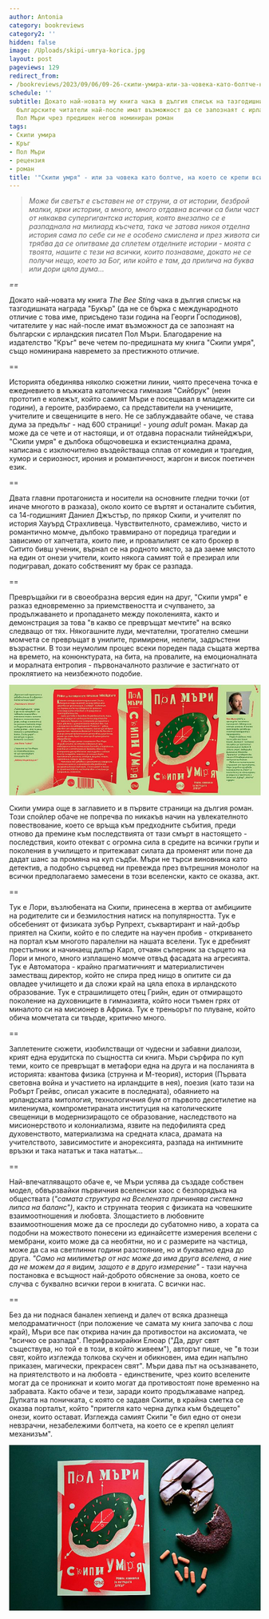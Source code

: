 ```yaml
---
author: Antonia
category: bookreviews
category2: ''
hidden: false
image: /Uploads/skipi-umrya-korica.jpg
layout: post
pageviews: 129
redirect_from:
- /bookreviews/2023/09/06/09-26-скипи-умира-или-за-човека-като-болтче-на-което-се-крепи-всичко
schedule: ''
subtitle: Докато най-новата му книга чака в дългия списък на тазгодишния "Букър",
  българските читатели най-после имат възможност да се запознаят с ирландския писател
  Пол Мъри чрез предишен негов номиниран роман
tags:
- Скипи умира
- Кръг
- Пол Мъри
- рецензия
- роман
title: '"Скипи умря" - или за човека като болтче, на което се крепи всичко'
---
```


> *Може би светът е съставен не от струни, а от истории, безброй малки, ярки истории, а много, много отдавна всички са били част от някаква супергигантска история, която внезапно се е разпаднала на милиард късчета, така че затова никоя отделна история сама по себе си не е особено смислена и през живота си трябва да се опитваме да сплетем отделните истории - моята с твоята, нашите с тези на всички, които познаваме, докато не се получи нещо, което за Бог, или който е там, да прилича на буква или дори цяла дума…*

*\==*

Докато най-новата му книга *The Bee Sting* чака в дългия списък на тазгодишната награда "Букър" (да не се бърка с международното отличие с това име, присъдено тази година на Георги Господинов), читателите у нас най-после имат възможност да се запознаят на български с ирландския писател Пол Мъри. Благодарение на издателство "Кръг" вече четем по-предишната му книга "Скипи умря", също номинирана навремето за престижното отличие. 

\==

Историята обединява няколко сюжетни линии, чиято пресечена точка е ежедневието в мъжката католическа гимназия "Сийбрук" (неин прототип е колежът, който самият Мъри е посещавал в младежките си години), а героите, разбираемо, са представители на учениците, учителите и свещениците в него. Не се заблуждавайте обаче, че става дума за предълъг - над 600 страници! - *young adult* роман. Макар да може да се чете и от настоящи, и от отдавна пораснали тийнейджъри, "Скипи умря" е дълбока общочовешка и екзистенциална драма, написана с изключително въздействаща сплав от комедия и трагедия, хумор и сериозност, ирония и романтичност, жаргон и висок поетичен език. 

\==

Двата главни протагониста и носители на основните гледни точки (от иначе многото в разказа), около които се въртят и останалите събития, са 14-годишният Даниел Джъстър, по прякор Скипи, и учителят по история Хауърд Страхливеца. Чувствителното, срамежливо, чисто и романтично момче, дълбоко травмирано от поредица трагедии и зависимо от хапчетата, които пие, и провалилият се като брокер в Ситито бивш ученик, върнал се на родното място, за да заеме мястото на един от онези учители, които някога самият той е презирал или подигравал, докато собственият му брак се разпада. 

\==

Превръщайки ги в своеобразна версия един на друг, "Скипи умря" е разказ едновременно за приемствеността и счупването, за продължаването и пропадането между поколенията, както и демонстрация за това "в какво се превръщат мечтите" на всяко следващо от тях. Някогашните луди, мечтателни, трогателно смешни момчета се превръщат в унилите, примирени, нелепи, задръстени възрастни. В този неумолим процес всеки пореден пада същата жертва на времето, на конюнктурата, на бита, на провалите, на емоционалната и моралната ентропия - първоначалното различие е застигнато от проклятието на неизбежното подобие.   

![](/Uploads/skipi-umrya.jpg)

Скипи умира още в заглавието и в първите страници на дългия роман. Този спойлер обаче не попречва по никакъв начин на увлекателното повествование, което се връща към предходните събития, преди отново да премине към последствията от тази смърт в настоящето - последствия, които отекват с огромна сила в средите на всички групи и поколения в училището и притежават силата да променят или поне да дадат шанс за промяна на куп съдби. Мъри не търси виновника като детектив, а подобно сърцевед ни превежда през вътрешния монолог на всички предполагаемо замесени в този вселенски, както се оказва, акт. 

\==

Тук е Лори, възлюбената на Скипи, принесена в жертва от амбициите на родителите си и безмилостния натиск на популярността. Тук е обсебеният от физиката зубър Рупрехт, съквартирант и най-добър приятел на Скипи, който е по следите на научен пробив - откриването на портал към многото паралелни на нашата вселени. Тук е дребният престъпник и начинаещ дилър Карл, отчаян съперник за сърцето на Лори и много, много изплашено момче отвъд фасадата на агресията. Тук е Автоматора - крайно прагматичният и материалистичен заместващ директор, който не спира пред нищо в опитите си да овладее училището и да сложи край на цяла епоха в ирландското образование. Тук е страшилището отец Грийн, един от отмиращото поколение на духовниците в гимназията, който носи тъмен грях от миналото си на мисионер в Африка. Тук е треньорът по плуване, който обича момчетата си твърде, критично много.  

\==

Заплетените сюжети, изобилстващи от чудесни и забавни диалози, крият една ерудитска по същността си книга. Мъри сърфира по куп теми, които се превръщат в метафори една на друга и на посланията в историята: квантова физика (струнна и М-теория), история (Първата световна война и участието на ирландците в нея), поезия (като тази на Робърт Грейвс, описал ужасите в последната), обаянието на ирландската митология, технологичния бум от първото десетилетие на милениума, компрометираната институция на католическите свещеници в модернизиращото се образование, наследството на мисионерството и колониализма, язвите на педофилията сред духовенството, материализма на средната класа, драмата на учителството, зависимостите и анорексията, разпада на интимните връзки и така нататък и така нататък...

\==

Най-впечатляващото обаче е, че Мъри успява да създаде собствен модел, обвързвайки първичния вселенски хаос с безпорядъка на обществата (*"самата структура на Вселената причинява системна липса на баланс")*, както и струнната теория с физиката на човешките взаимоотношения и любовта. Злощастието в любовните взаимоотношения може да се проследи до субатомно ниво, а хората са подобни на можеството понесени из единайсетте измерения вселени с мембрани, които може да са необятни, но и с размерите на частица, може да са на светлинни години разстояние, но и буквално една до друга. *"Само на милиметър от нас може да има друга вселена, а ние да не можем да я видим, защото е в друго измерение"* - тази научна постановка е всъщност най-доброто обяснение за онова, което се случва с буквално всички герои в книгата. С всички нас.

\== 

Без да ни поднася банален хепиенд и далеч от всяка дразнеща мелодраматичност (при положение че самата му книга започва с лош край), Мъри все пак открива начин да противостои на аксиомата, че "всичко се разпада". Перифразирайки Елюар ("Да, друг свят съществува, но той е в този, в който живеем"), авторът пише, че "в този свят, който изглежда толкова скучен и обикновен, има един напълно приказен, магически, прекрасен свят". Мъри дава път на осъзнаването, на приятелството и на любовта - единствените, чрез които вселените могат да се проникнат и които могат да противостоят поне временно на забравата. Както обаче и тези, заради които продължаваме напред. Дупката на поничката, с която се задавя Скипи, в крайна сметка се оказва порталът, който "притегля като черна дупка към бъдещето" онези, които остават. Изглежда самият Скипи "е бил едно от онези невзрачни, незабележими болтчета, на което се е крепял целият механизъм". 

![](/Uploads/skippy2.jpg)